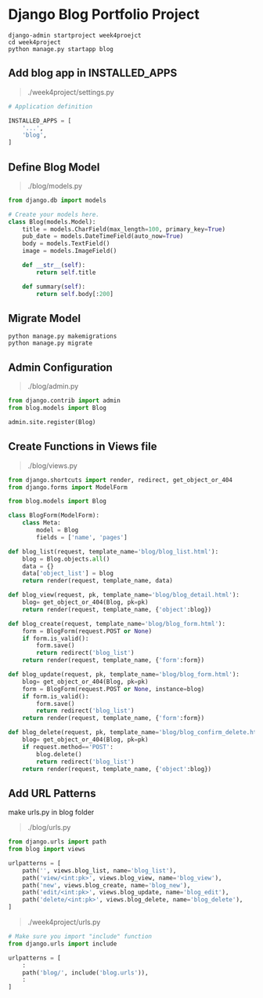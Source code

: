 # Django Blog Portfolio Project


``` shell
django-admin startproject week4proejct
cd week4project
python manage.py startapp blog
```

## Add blog app in INSTALLED_APPS

>./week4project/settings.py

``` python
# Application definition

INSTALLED_APPS = [
    '...',
    'blog',
]
```

## Define Blog Model

> ./blog/models.py

``` python
from django.db import models

# Create your models here.
class Blog(models.Model):
    title = models.CharField(max_length=100, primary_key=True)
    pub_date = models.DateTimeField(auto_now=True)
    body = models.TextField()
    image = models.ImageField()

    def __str__(self):
        return self.title

    def summary(self):
        return self.body[:200]

```

## Migrate Model

``` shell
python manage.py makemigrations
python manage.py migrate
```

## Admin Configuration

> ./blog/admin.py

``` python
from django.contrib import admin
from blog.models import Blog

admin.site.register(Blog)
```

## Create Functions in Views file

> ./blog/views.py

``` python
from django.shortcuts import render, redirect, get_object_or_404
from django.forms import ModelForm

from blog.models import Blog

class BlogForm(ModelForm):
    class Meta:
        model = Blog
        fields = ['name', 'pages']

def blog_list(request, template_name='blog/blog_list.html'):
    blog = Blog.objects.all()
    data = {}
    data['object_list'] = blog
    return render(request, template_name, data)

def blog_view(request, pk, template_name='blog/blog_detail.html'):
    blog= get_object_or_404(Blog, pk=pk)
    return render(request, template_name, {'object':blog})

def blog_create(request, template_name='blog/blog_form.html'):
    form = BlogForm(request.POST or None)
    if form.is_valid():
        form.save()
        return redirect('blog_list')
    return render(request, template_name, {'form':form})

def blog_update(request, pk, template_name='blog/blog_form.html'):
    blog= get_object_or_404(Blog, pk=pk)
    form = BlogForm(request.POST or None, instance=blog)
    if form.is_valid():
        form.save()
        return redirect('blog_list')
    return render(request, template_name, {'form':form})

def blog_delete(request, pk, template_name='blog/blog_confirm_delete.html'):
    blog= get_object_or_404(Blog, pk=pk)
    if request.method=='POST':
        blog.delete()
        return redirect('blog_list')
    return render(request, template_name, {'object':blog})
```

## Add URL Patterns

make urls.py in blog folder

> ./blog/urls.py

``` python
from django.urls import path
from blog import views

urlpatterns = [
    path('', views.blog_list, name='blog_list'),
    path('view/<int:pk>', views.blog_view, name='blog_view'),
    path('new', views.blog_create, name='blog_new'),
    path('edit/<int:pk>', views.blog_update, name='blog_edit'),
    path('delete/<int:pk>', views.blog_delete, name='blog_delete'),
]
```

> ./week4project/urls.py

``` python
# Make sure you import "include" function
from django.urls import include

urlpatterns = [
    :
    path('blog/', include('blog.urls')),
    :
]
```

